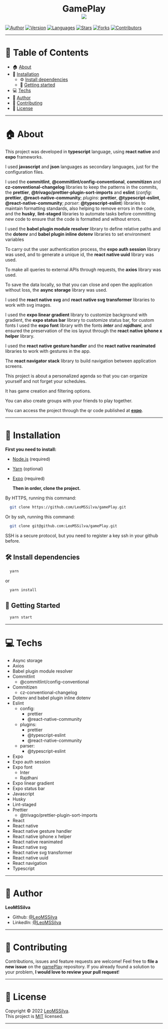 <h1 align="center">GamePlay
	<br/>
	<img src="./demonstration.png">
	<br/>
</h1>


[![Author](https://img.shields.io/badge/author-LeoMSSilva-blue?style=flat-square)](https://github.com/LeoMSSilva)
[![Version](https://img.shields.io/badge/version-1.0.0-blue.svg?cacheSeconds=2592000)](https://github.com/LeoMSSilva)
[![Languages](https://img.shields.io/github/languages/count/LeoMSSilva/gamePlay?color=blue&style=flat-square)](#)
[![Stars](https://img.shields.io/github/stars/LeoMSSilva/gamePlay?color=blue&style=flat-square)](https://github.com/LeoMSSilva/gamePlay/stargazers)
[![Forks](https://img.shields.io/github/forks/LeoMSSilva/gamePlay?color=blue&style=flat-square)](https://github.com/LeoMSSilva/gamePlay/network/members)
[![Contributors](https://img.shields.io/github/contributors/LeoMSSilva/gamePlay?color=blue&style=flat-square)](https://github.com/LeoMSSilva/gamePlay/graphs/contributors)

---

# :pushpin: Table of Contents

- :house: [About](#house-about)
- :dart: [Installation](#dart-installation)
  - :gear: [Install dependencies](#hammer_and_wrench-install-dependencies)
  - :rocket: [Getting started](#rocket-getting-started)
- :computer: [Techs](#computer-techs)
- :bust_in_silhouette: [Author](#bust_in_silhouette-author)
- :handshake: [Contributing](#handshake-contributing)
- :scroll: [License](#scroll-license)

---

# :house: About

This project was developed in **typescript** language, using **react native** and **expo** frameworks.

I used **javascript** and **json** languages ​​as secondary languages, just for the configuration files.

I used the **commitlint**, **@commitlint/config-conventional**, **commitizen** and **cz-conventional-changelog** libraries to keep the patterns in the commits, the **prettier**, **@trivago/prettier-plugin-sort-imports** and **eslint** (*config*: **prettier**, **@react-native-community**; *plugins*: **prettier**, **@typescript-eslint**, **@react-native-community**; *parser*: **@typescript-eslint**) libraries to maintain formatting standards, also helping to remove errors in the code, and the **husky**, **lint-staged** libraries to automate tasks before committing new code to ensure that the code is formatted and without errors.

I used the **babel plugin module resolver** library to define relative paths and the **dotenv** and **babel plugin inline dotenv** libraries to set environment variables

To carry out the user authentication process, the **expo auth session** library was used, and to generate a unique id, the **react native uuid** library was used.

To make all queries to external APIs through requests, the **axios** library was used.

To save the data locally, so that you can close and open the application without loss, the **async storage** library was used.

I used the **react native svg** and **react native svg transformer** libraries to work with svg images.

I used the **expo linear gradient** library to customize background with gradient, the **expo status bar** library to customize status bar, for custom fonts I used the **expo font** library with the fonts ***inter*** and ***rajdhani***, and ensured the preservation of the ios layout through the **react native iphone x helper** library.

I used the **react native gesture handler** and the **react native reanimated** libraries to work with gestures in the app.

The **react navigator stack** library to build navigation between application screens.

This project is about a personalized agenda so that you can organize yourself and not forget your schedules.

It has game creation and filtering options.

You can also create groups with your friends to play together.

You can access the project through the qr code published at **[expo](https://expo.dev/@leomssilva/gamePlay)**.

---

# :dart: Installation

**First you need to install:**

- [Node.js](https://pt-br.nodejs.org/) (required)
- [Yarn](https://yarnpkg.com/) (optional)
- [Expo](https://expo.io/) (required)

  **Then in order, clone the project.**

By HTTPS, running this command:

```bash
  git clone https://github.com/LeoMSSilva/gamePlay.git
```

Or by ssh, running this command:

```bash
  git clone git@github.com:LeoMSSilva/gamePlay.git
```

SSH is a secure protocol, but you need to register a key ssh in your github before.

## :hammer_and_wrench: Install dependencies

```bash
  yarn
```

or

```bash
  yarn install
```

## :rocket: Getting Started

```bash
  yarn start
```

---

# :computer: Techs

- Async storage
- Axios
- Babel plugin module resolver
- Commitlint 
  - @commitlint/config-conventional
- Commitizen 
  - cz-conventional-changelog
- Dotenv and babel plugin inline dotenv
- Eslint
  - config: 
    - prettier
    - @react-native-community
  - plugins: 
    - prettier
    - @typescript-eslint
    - @react-native-community
  - parser: 
    - @typescript-eslint
- Expo
- Expo auth session
- Expo font 
  - Inter
  - Rajdhani
- Expo linear gradient
- Expo status bar
- Javascript
- Husky
- Lint-staged
- Prettier 
  - @trivago/prettier-plugin-sort-imports
- React
- React native
- React native gesture handler
- React native iphone x helper
- React native reanimated
- React native svg
- React native svg transformer
- React native uuid
- React navigation
- Typescript

---

# :bust_in_silhouette: Author

**LeoMSSilva**

- Github: [@LeoMSSilva](https://github.com/LeoMSSilva)
- LinkedIn: [@LeoMSSilva](https://linkedin.com/in/LeoMSSilva)

---

# :handshake: Contributing

Contributions, issues and feature requests are welcome! Feel free to **file a new issue** on the [gamePlay](https://github.com/LeoMSSilva/gamePlay/issues) repository. If you already found a solution to your problem, **I would love to review your pull request**!

---

# :scroll: License

Copyright :copyright: 2022 [LeoMSSilva](https://github.com/LeoMSSilva).
<br/>
This project is [MIT](https://github.com/LeoMSSilva/gamePlay/blob/main/LICENSE) licensed.

---